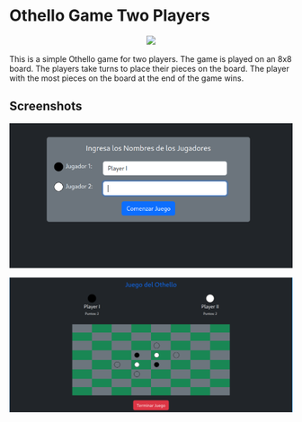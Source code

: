 # Othello Game Two Players
<!-- Short description of the project. -->
<p align="center">
  <a href="https://skillicons.dev">
    <img src="https://skillicons.dev/icons?i=php,js,bootstrap,phpstorm" />
  </a>
</p>
This is a simple Othello game for two players. The game is played on an 8x8 board. The players take turns to place their pieces on the board. The player with the most pieces on the board at the end of the game wins.

## Screenshots
<!-- First Screenshot-->
![Add Names](/screenshots/01.png)
<!-- Second Screenshot-->
![Add Names](/screenshots/02.png)